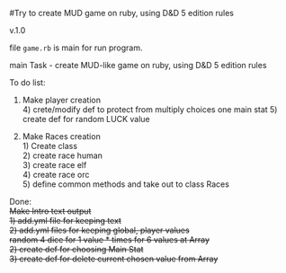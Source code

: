 #Try to create MUD game on ruby, using D&amp;D 5 edition rules

v.1.0

file `game.rb` is main for run program.
 
main Task - create MUD-like game on ruby, using D&D 5 edition rules <br>

To do list:

1. Make player creation <br>
        4) crete/modify def to protect from multiply choices one main stat
        5) create def for random LUCK value

2. Make Races creation <br>
        1) Create class <br>
        2) create race human <br>
        3) create race elf <br>
        4) create race orc <br>
        5) define common methods and take out to class Races <br>

Done:<br>
~~Make Intro text output <br>
        1) add.yml file for keeping text <br>
        2) add.yml files for keeping global, player values~~ <br>
~~random 4 dice for 1 value * times for 6 values at Array~~ <br>
~~2) create def for choosing Main Stat~~ <br>
~~3) create def for delete current chosen value from Array~~ <br>